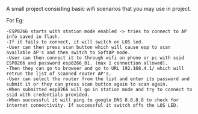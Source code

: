 A small project consisting basic wifi scenarios that you may use in project.

For Eg:

    -ESP8266 starts with station mode enabled -> tries to connect to AP info saved in flash.
    -If it fails to connect, it will switch on LOS led.
    -User can then press scan button which will cause esp to scan available AP's and then switch to SoftAP mode.
    -User can then connect it to through wifi on phone or pc with ssid ESP8266 and password esp8266_01. (max 1 connection allowed).
    -Then they can go to browser and go to URL 192.168.4.1/ which will retrun the list of scanned router AP's.
    -User can select the router from the list and enter its password and submit it or they can press scan button again to scan again.
    -When submitted esp8266 will go in station mode and try to connect to ssid with credentials provided.
    -When successful it will ping to google DNS 8.8.8.8 to check for internet connectivity. If successful it switch offs the LOS LED.


